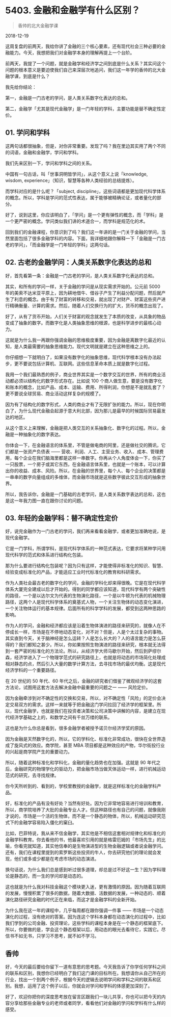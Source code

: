 # 5403. 金融和金融学有什么区别？

> 香帅的北大金融学课

2018-12-19


这周复盘的前两天，我给你讲了金融的三个核心要素，还有现代社会三种必要的金融能力。今天，我想把我们对金融学本身的理解再提上一个台阶。

前两天，我提了一个问题，就是金融学和经济学之间到底是什么关系？其实问这个问题的根本意义是要迫使我们自己来深层次地追问，我们这一年学的香帅的北大金融学课，到底是什么？

我先给你结论：

第一，金融是一门古老的学问，是人类关系数字化表达的总和。

第二，金融学「尤其是现代金融学」是一门年轻的学科，主要功能是替不确定性定价。

## 01. 学问和学科

这两句话都很抽象，但是，对你非常重要。发现了吗？我在里边其实用了两个不同的词语，金融和金融学，学问和学科。

我们先来区别一下，学问和学科之间的关系。

中国有一句古话，叫「世事洞明皆学问」，从这个意义上说「knowledge, wisdom, experience」（知识，智慧等各种人类经验的总结提炼）。

而学科对应的是什么呢？「subject, discipline」，这些词语都是更加现代科学体系的概念。所以，学科是学问的范式性表达，属于能够被精确论证，或者量化的部分。

好了，说到这里，你应该明白了，「学问」是一个更有弹性的概念，而「学科」是一个更严密的概念。学问类似我们讲的术道合一，而学科是规范化的术。

回到我们的金融课程，你意识到了吗？我们这一年讲的是一门关于金融的学问，当然里面包括了很多金融学科的内容。下面，我详细地跟你解释一下「金融是一门古老的学问」，「而金融学是一门年轻的学科」这两句话。

## 02. 古老的金融学问：人类关系数字化表达的总和

好，首先看第一条：金融是一门古老的学问，是人类关系数字化表达的总和。

其实，和所有的学问一样，关于金融的学问是从现实需求开始的。公元前 5000 年的美索不达米亚平原上，因为耕地借牛、借谷子产生了利益分配问题，然后就产生了利息的概念。由于有了财富的转移和交易，就出现了对财产、财富这些资产进行精确衡量、计算的需求。然后，随着人们交换行为的扩大，货币的概念出现了。

好了，从有了货币开始，人们关于财富的观念就发生了本质的改变，从具象的物品变成了抽象的数字。而数字化是人类抽象思维的根源，也是科学进步的最核心动力。

这就是为什么我一再跟你强调金融的思维极度重要，因为金融是离数字化最近的认知，是人类最需要的抽象思维能力。现代文明就是建立在这种思维之上的。

你仔细想一下就明白了，如果没有数字化的抽象思维，现代科学根本没有办法起步，更不要说包括计算机、互联网。这些信息革命本质上就是数字化过程。

我用一个我们最熟悉的例子，商业世界其实是一个数字交互的世界，所有的商业活动都必须以结构化的数字形式存在。比如说 100 个商人做生意，要是没有数字化和账本的概念，比如产品、成本、运输、费用、所得利润，你想是不是就乱套了？更不要说全球贸易、商业活动这样复杂的规模了。

因为有了结构化的数字形式，人类的商业才有了无限扩张的能力。所以，现在你明白了，为什么现代金融会起源于意大利北部，因为那儿是最早的时候国际贸易最发达的地区。

从这个意义上来理解，金融是把人类交互的关系抽象化、数字化的过程。所以，金融是一种抽象化的数字表达。

你体会一下，在金融语言的体系里，不管是做电商的阿里，还是做社交的腾讯，它们都是一张资产负债表 —— 营收、利润、人工、主营业务、收入、成本、管理费用，每个企业在我们脑海里都是这样一串数字。你再从个人角度体会一下，你买了一只股票，一个房子或其它东西，在金融语言体系里，也就是一个账本，可以计算出你的收益、成本、风险。所以，在金融的世界里，每个人、每个企业的决策都是一串串的数字向量组成的多维体，而金融市场就是这些数字彼此交互形成的抽象世界。

所以，我告诉你，金融是一门基础的古老学问，是人类关系数字表达的总和，这也是这一年我力图一直在跟你讨论的问题。

## 03. 年轻的金融学科：替不确定性定价

好，说完金融作为一门古老的学问，我们再来看看金融学，或者更加准确地说，是现代金融学。

它是一门学科，所谓学科，是现代科学体系的一种范式表达，它要求将某种学问用现代科学的范式和体系进行结构化包装。

那为什么要进行结构化包装呢？因为只有这样，才能使得非标准化的知识、智慧、经验变成标准化的产品，才能适应工业时代标准化的教育和科研需求。

作为人类社会最古老的数字化的学问，金融的学科化却来得很晚。它是在现代科学体系大厦完全建成以后才开始的。得到的同学都应该知道，现代科学有两个突破性的路径，一个是以达尔文为代表的生物演化路径，一个是以牛顿为代表的机械物理路径，这两个人是现代科学体系的奠基式人物，一个关注生物体的动态变化演进，一个关注物体运行的基本规律。后面所有的科学学科的发展，都受到这两种思路的影响。

作为人的学问，金融和经济都应该是沿着生物体演进的路径来研究的，就像人在不停成长一样，市场是在不停地动态变化，对不对？但是，人是个太过复杂的事物。其实直到今天，关于脑神经是怎么运转？人是怎么长大的？人的语言能力是怎么获得的？我们都知之甚少。所以，你如果按照生物演进的路径来研究，根本就无法得到一套严密的标准化的方法论。所以，从经济学大师马歇尔开始，然后到萨缪尔森，经济学进入了一个物理学范式的研究路径上，也就是将动态的市场简化处理成相对静态的点，然后引入大量的数学计算方法，去寻找市场的最优均衡。这是现代经济学科的一个重要路径。

在 20 世纪的 50 年代、60 年代之后，金融的研究者们借鉴了微观经济学的这套方法论，试图用这套方法去解决金融中最重要的问题之一 —— 风险定价。

因为金融牵涉到对不确定性的交换和交易，所以，对不确定性「风险」的定价会决定交易双方的需求。这样一来就等于把金融这门学问拉回了经济学的框架里。所以，现代金融学，也就是我们在投资者决策和公司决策中讲解的内容，是建立在现代经济学基础之上的，和数学之间有千丝万缕的联系。

这也是为什么你总是看到，很多金融学者被授予诺贝尔经济学奖的原因。

因为金融是天然数字化的，所以，它的学科化、标准化非常成功，很快在全世界造成了旋风式的效应。商学院，甚至 MBA 项目都是这种效应的产物，华尔街投行业的兴起是商学院产生的重要动力。

所以，随着这种标准化和学科化，金融的量化趋势也在加强。这就是 90 年代之后，金融研究的物理学化的驱动力，把金融市场当做天体运动一样，进行机械运动范式的研究，去寻找规律。

你今天所听到的、看到的，学校里教授的金融学，就是这样标准化的金融学科产品。

好，标准化的产品有没有好处？当然有好处。因为它非常地容易进行培训和教育，所以，商学院培养了大批的金融专业人才。但这种路径也有自己的问题，就像我刚才说的，市场是一个活的生物体，而不是一个静态的物体，所以，机械运动研究范式下的金融学容易陷入僵化的窠臼。

比如，巴菲特说，我从来不信金融学，其实他是不相信这套相对规律化和标准化的金融学科教育。你去看他的书，他最喜欢引用的就是格雷厄姆的「市场先生」的比喻，你看完就知道，其实他信奉的是生物演进型的生物金融逻辑或者说金融学问。还有，我们在课程里提到的索罗斯这些投资的牛人，你去研究他们的理论就会发现，他们或多或少都是在考虑市场的动态演进。

换句话说，为什么我们总是感到听过很多道理，却总是过不好这一生？因为学科理论是静态的，而一生的学问却是动态的。

这也就是为什么我对科技金融这个模块更入迷，更有激情的原因。因为随着互联网的发展，慢慢积累了很多的数据，随着大数据、活数据的发展，一种动态的、顺着演化路径研究金融的时代正在来临，而这才是金融学科的全新开始。

为什么我在这一年的课程中，几乎每周都在跟你强调一件事 —— 市场是一个动态演化的过程，没有绝对的答案。因为连这个学科本身都在动态演化的过程中，比如我们学到的公司金融、投资理论，这些学科的课程本身是在一个静态的框架底下。所以，你要做的是，学会这个静态框架以后，用动态的眼光去看待它，实践它。尽信书不如无书，只学习不思考，就不如不学习。

## 香帅

好，今天的最后要给你留下一道有意思的思考题。今天我告诉了你学任何学科之间的联系和区别，我想你已经明白了我们这门课的目标所在。我想请你从自己所在的行业，找出一个到两个例子，根据今天的逻辑去说明学问和学科之间的联系和区别。我想，运用了这个例子以后，你就会对学问和学科的体感更加深刻了。

好了，欢迎你把你的深度思考放在留言区跟我们一块儿共享，你也可以把今天的内容分享给那些金融专业的老师或者同学，看看他们对金融的学问和学科有什么样的感受。

